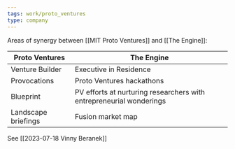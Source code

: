 ```yaml
---
tags: work/proto_ventures
type: company
---
```

Areas of synergy between [[MIT Proto Ventures]] and [[The Engine]]:

| Proto Ventures | The Engine |
| --- | --- |
| Venture Builder | Executive in Residence |
| Provocations | Proto Ventures hackathons |
| Blueprint | PV efforts at nurturing researchers with entrepreneurial wonderings |
| Landscape briefings | Fusion market map |

See [[2023-07-18 Vinny Beranek]]